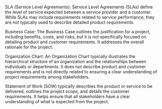 SLA (Service Level Agreements): Service Level Agreements (SLAs) define the level of service expected between a service provider and a customer. While SLAs may include requirements related to service performance, they are not typically used to describe detailed product requirements.

Business Case: The Business Case outlines the justification for a project, including benefits, costs, and risks, but it is not specifically focused on detailing product and customer requirements. It addresses the overall rationale for the project.

Organization Chart: An Organization Chart typically illustrates the hierarchical structure of an organization and the relationships between individuals or departments.
It does not describe product and customer requirements and is not directly related to ensuring a clear understanding of project requirements among stakeholders.

Statement of Work (SOW) typically describes the product or service to be delivered, outlines the project scope, and details the customer requirements. It helps ensure that all stakeholders have a clear understanding of what is expected from the project.
